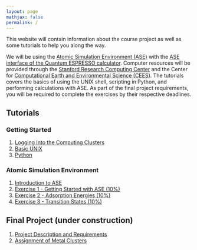 ```yaml
---
layout: page
mathjax: false 
permalink: /
---
```


This website will contain information about the course project as well as some tutorials to help you along the way.

We will be using the [Atomic Simulation Environment (ASE)](https://wiki.fysik.dtu.dk/ase/) with the [ASE interface of the Quantum ESPRESSO calculator](http://github.com/vossjo/ase-espresso). Computer resources will be provided through the [Stanford Research Computing Center](https://srcc.stanford.edu/) and the Center for [Computational Earth  and Environmental Science (CEES)](http://cees.stanford.edu/index.php). The tutorials covers the basics of using the UNIX shell, scripting in Python, and performing calculations with ASE. As part of the final project requirements, you will be required to complete the exercises by their respective deadlines.

## Tutorials

### Getting Started

1. [Logging Into the Computing Clusters](Clusters/)
2. [Basic UNIX](UNIX/)
3. [Python](Python/)

### Atomic Simulation Environment

1. [Introduction to ASE](ASE/)
2. [Exercise 1 - Getting Started with ASE (10%)](ASE/Getting_Started/)
3. [Exercise 2 - Adsorption Energies (10%)](ASE/Adsorption/)
4. [Exercise 3 - Transition States (10%)](ASE/Transition_States/)

## Final Project (under construction)
1. [Project Description and Requirements](Project/)
2. [Assignment of Metal Clusters](Project_Assignments/)